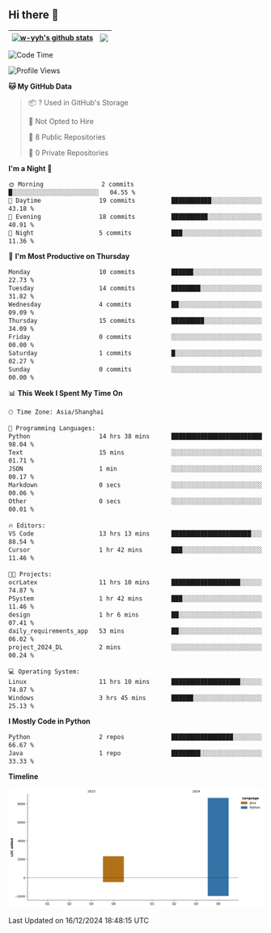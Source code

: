 ## Hi there 👋


| <a href="https://github.com/anuraghazra/github-readme-stats"><img align="center" src="https://github-readme-stats.vercel.app/api?username=w-yyh&show_icons=true&include_all_commits=true&hide_border=true" alt="w-yyh's github stats" /></a> | <a href="https://github.com/anuraghazra/github-readme-stats"><img align="center" src="https://github-readme-stats.vercel.app/api/top-langs/?username=w-yyh&layout=compact&hide_border=true" /></a> |
| ------------- | ------------- |

<!--START_SECTION:waka-->
![Code Time](http://img.shields.io/badge/Code%20Time-26%20hrs%202%20mins-blue)

![Profile Views](http://img.shields.io/badge/Profile%20Views-2-blue)

**🐱 My GitHub Data** 

> 📦 ? Used in GitHub's Storage 
 > 
> 🚫 Not Opted to Hire
 > 
> 📜 8 Public Repositories 
 > 
> 🔑 0 Private Repositories 
 > 
**I'm a Night 🦉** 

```text
🌞 Morning                2 commits           █░░░░░░░░░░░░░░░░░░░░░░░░   04.55 % 
🌆 Daytime                19 commits          ███████████░░░░░░░░░░░░░░   43.18 % 
🌃 Evening                18 commits          ██████████░░░░░░░░░░░░░░░   40.91 % 
🌙 Night                  5 commits           ███░░░░░░░░░░░░░░░░░░░░░░   11.36 % 
```
📅 **I'm Most Productive on Thursday** 

```text
Monday                   10 commits          ██████░░░░░░░░░░░░░░░░░░░   22.73 % 
Tuesday                  14 commits          ████████░░░░░░░░░░░░░░░░░   31.82 % 
Wednesday                4 commits           ██░░░░░░░░░░░░░░░░░░░░░░░   09.09 % 
Thursday                 15 commits          █████████░░░░░░░░░░░░░░░░   34.09 % 
Friday                   0 commits           ░░░░░░░░░░░░░░░░░░░░░░░░░   00.00 % 
Saturday                 1 commits           █░░░░░░░░░░░░░░░░░░░░░░░░   02.27 % 
Sunday                   0 commits           ░░░░░░░░░░░░░░░░░░░░░░░░░   00.00 % 
```


📊 **This Week I Spent My Time On** 

```text
🕑︎ Time Zone: Asia/Shanghai

💬 Programming Languages: 
Python                   14 hrs 38 mins      █████████████████████████   98.04 % 
Text                     15 mins             ░░░░░░░░░░░░░░░░░░░░░░░░░   01.71 % 
JSON                     1 min               ░░░░░░░░░░░░░░░░░░░░░░░░░   00.17 % 
Markdown                 0 secs              ░░░░░░░░░░░░░░░░░░░░░░░░░   00.06 % 
Other                    0 secs              ░░░░░░░░░░░░░░░░░░░░░░░░░   00.01 % 

🔥 Editors: 
VS Code                  13 hrs 13 mins      ██████████████████████░░░   88.54 % 
Cursor                   1 hr 42 mins        ███░░░░░░░░░░░░░░░░░░░░░░   11.46 % 

🐱‍💻 Projects: 
ocrLatex                 11 hrs 10 mins      ███████████████████░░░░░░   74.87 % 
PSystem                  1 hr 42 mins        ███░░░░░░░░░░░░░░░░░░░░░░   11.46 % 
design                   1 hr 6 mins         ██░░░░░░░░░░░░░░░░░░░░░░░   07.41 % 
daily_requirements_app   53 mins             ██░░░░░░░░░░░░░░░░░░░░░░░   06.02 % 
project_2024_DL          2 mins              ░░░░░░░░░░░░░░░░░░░░░░░░░   00.24 % 

💻 Operating System: 
Linux                    11 hrs 10 mins      ███████████████████░░░░░░   74.87 % 
Windows                  3 hrs 45 mins       ██████░░░░░░░░░░░░░░░░░░░   25.13 % 
```

**I Mostly Code in Python** 

```text
Python                   2 repos             █████████████████░░░░░░░░   66.67 % 
Java                     1 repo              ████████░░░░░░░░░░░░░░░░░   33.33 % 
```



**Timeline**

![Lines of Code chart](https://raw.githubusercontent.com/w-yyh/w-yyh/main/assets/bar_graph.png)


 Last Updated on 16/12/2024 18:48:15 UTC
<!--END_SECTION:waka-->




<!--
**w-yyh/w-yyh** is a ✨ _special_ ✨ repository because its `README.md` (this file) appears on your GitHub profile.

Here are some ideas to get you started:

- 🔭 I’m currently working on ...
- 🌱 I’m currently learning ...
- 👯 I’m looking to collaborate on ...
- 🤔 I’m looking for help with ...
- 💬 Ask me about ...
- 📫 How to reach me: ...
- 😄 Pronouns: ...
- ⚡ Fun fact: ...
-->
